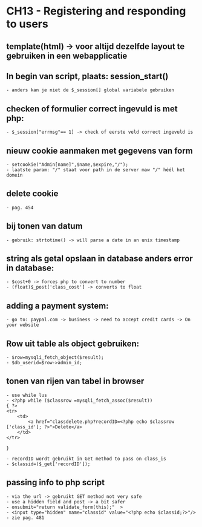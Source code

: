 # CH13 - Registering and responding to users

## template(html) -> voor altijd dezelfde layout te gebruiken in een webapplicatie

## In begin van script, plaats: session_start()
	- anders kan je niet de $_session[] global variabele gebruiken

## checken of formulier correct ingevuld is met php:
	- $_session["errmsg"== 1] -> check of eerste veld correct ingevuld is

## nieuw cookie aanmaken met gegevens van form
	- setcookie("Admin[name]",$name,$expire,"/");
	- laatste param: "/" staat voor path in de server maw "/" héél het domein

## delete cookie
	- pag. 454


## bij tonen van datum
	- gebruik: strtotime() -> will parse a date in an unix timestamp
	
## string als getal opslaan in database anders error in database:
	- $cost+0 -> forces php to convert to number
	- (float)$_post['class_cost'] -> converts to float


## adding a payment system:
	- go to: paypal.com -> business -> need to accept credit cards -> On your website

	
## Row uit table als object gebruiken:
	- $row=mysqli_fetch_object($result);
	- $db_userid=$row->admin_id;

## tonen van rijen van tabel in  browser
	- use while lus
	- <?php while ($classrow =mysqli_fetch_assoc($result))
	{ ?>
	<tr>
		<td>
			<a href="classdelete.php?recordID=<?php echo $classrow ['class_id']; ?>">Delete</a>
		</td>
	</tr>

	}

	- recordID wordt gebruikt in Get method to pass on class_is
	- $classid=($_get['recordID']);

## passing info to php script
	- via the url -> gebruikt GET method not very safe
	- use a hidden field and post -> a bit safer
	- onsubmit="return validate_form(this);"  >
	- <input type="hidden" name="classid" value="<?php echo $classid;?>"/>
	- zie pag. 481